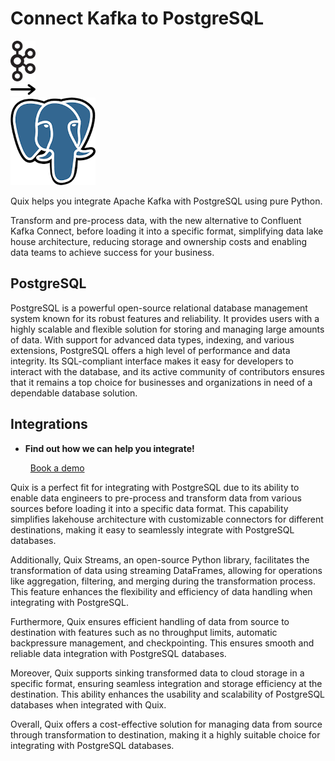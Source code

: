 # Connect Kafka to PostgreSQL

<div class="connect-images cards blog-grid-card" markdown>
<div>
<img src="../images/kafka_logo.png" width="40px" />
</div>
<div>
<img src="../images/arrow.svg" width="40px" />
</div>
<div>
<img src="./images/postgresql_1.jpg" />
</div>
</div>

Quix helps you integrate Apache Kafka with PostgreSQL using pure Python.

Transform and pre-process data, with the new alternative to Confluent Kafka Connect, before loading it into a specific format, simplifying data lake house architecture, reducing storage and ownership costs and enabling data teams to achieve success for your business.

## PostgreSQL

PostgreSQL is a powerful open-source relational database management system known for its robust features and reliability. It provides users with a highly scalable and flexible solution for storing and managing large amounts of data. With support for advanced data types, indexing, and various extensions, PostgreSQL offers a high level of performance and data integrity. Its SQL-compliant interface makes it easy for developers to interact with the database, and its active community of contributors ensures that it remains a top choice for businesses and organizations in need of a dependable database solution.

## Integrations

<div class="grid cards" markdown>

- __Find out how we can help you integrate!__

    <a class="md-button md-button--primary" href="https://quix.io/book-a-demo" target="_blank" style="margin:.5rem;">Book a demo</a>

</div>


Quix is a perfect fit for integrating with PostgreSQL due to its ability to enable data engineers to pre-process and transform data from various sources before loading it into a specific data format. This capability simplifies lakehouse architecture with customizable connectors for different destinations, making it easy to seamlessly integrate with PostgreSQL databases.

Additionally, Quix Streams, an open-source Python library, facilitates the transformation of data using streaming DataFrames, allowing for operations like aggregation, filtering, and merging during the transformation process. This feature enhances the flexibility and efficiency of data handling when integrating with PostgreSQL.

Furthermore, Quix ensures efficient handling of data from source to destination with features such as no throughput limits, automatic backpressure management, and checkpointing. This ensures smooth and reliable data integration with PostgreSQL databases.

Moreover, Quix supports sinking transformed data to cloud storage in a specific format, ensuring seamless integration and storage efficiency at the destination. This ability enhances the usability and scalability of PostgreSQL databases when integrated with Quix.

Overall, Quix offers a cost-effective solution for managing data from source through transformation to destination, making it a highly suitable choice for integrating with PostgreSQL databases.

